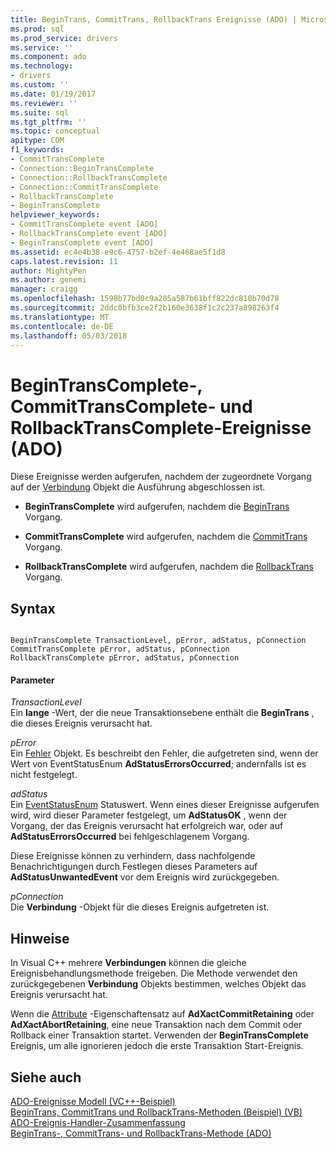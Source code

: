 ```yaml
---
title: BeginTrans, CommitTrans, RollbackTrans Ereignisse (ADO) | Microsoft Docs
ms.prod: sql
ms.prod_service: drivers
ms.service: ''
ms.component: ado
ms.technology:
- drivers
ms.custom: ''
ms.date: 01/19/2017
ms.reviewer: ''
ms.suite: sql
ms.tgt_pltfrm: ''
ms.topic: conceptual
apitype: COM
f1_keywords:
- CommitTransComplete
- Connection::BeginTransComplete
- Connection::RollbackTransComplete
- Connection::CommitTransComplete
- RollbackTransComplete
- BeginTransComplete
helpviewer_keywords:
- CommitTransComplete event [ADO]
- RollbackTransComplete event [ADO]
- BeginTransComplete event [ADO]
ms.assetid: ec4e4b38-e9c6-4757-b2ef-4e468ae5f1d8
caps.latest.revision: 11
author: MightyPen
ms.author: genemi
manager: craigg
ms.openlocfilehash: 1598b77bd0c9a205a587b61bff822dc810b70d78
ms.sourcegitcommit: 2ddc0bfb3ce2f2b160e3638f1c2c237a898263f4
ms.translationtype: MT
ms.contentlocale: de-DE
ms.lasthandoff: 05/03/2018
---
```

# <a name="begintranscomplete-committranscomplete-and-rollbacktranscomplete-events-ado"></a>BeginTransComplete-, CommitTransComplete- und RollbackTransComplete-Ereignisse (ADO)
Diese Ereignisse werden aufgerufen, nachdem der zugeordnete Vorgang auf der [Verbindung](../../../ado/reference/ado-api/connection-object-ado.md) Objekt die Ausführung abgeschlossen ist.  
  
-   **BeginTransComplete** wird aufgerufen, nachdem die [BeginTrans](../../../ado/reference/ado-api/begintrans-committrans-and-rollbacktrans-methods-ado.md) Vorgang.  
  
-   **CommitTransComplete** wird aufgerufen, nachdem die [CommitTrans](../../../ado/reference/ado-api/begintrans-committrans-and-rollbacktrans-methods-ado.md) Vorgang.  
  
-   **RollbackTransComplete** wird aufgerufen, nachdem die [RollbackTrans](../../../ado/reference/ado-api/begintrans-committrans-and-rollbacktrans-methods-ado.md) Vorgang.  
  
## <a name="syntax"></a>Syntax  
  
```  
  
BeginTransComplete TransactionLevel, pError, adStatus, pConnection  
CommitTransComplete pError, adStatus, pConnection  
RollbackTransComplete pError, adStatus, pConnection  
```  
  
#### <a name="parameters"></a>Parameter  
 *TransactionLevel*  
 Ein **lange** -Wert, der die neue Transaktionsebene enthält die **BeginTrans** , die dieses Ereignis verursacht hat.  
  
 *pError*  
 Ein [Fehler](../../../ado/reference/ado-api/error-object.md) Objekt. Es beschreibt den Fehler, die aufgetreten sind, wenn der Wert von EventStatusEnum **AdStatusErrorsOccurred**; andernfalls ist es nicht festgelegt.  
  
 *adStatus*  
 Ein [EventStatusEnum](../../../ado/reference/ado-api/eventstatusenum.md) Statuswert. Wenn eines dieser Ereignisse aufgerufen wird, wird dieser Parameter festgelegt, um **AdStatusOK** , wenn der Vorgang, der das Ereignis verursacht hat erfolgreich war, oder auf **AdStatusErrorsOccurred** bei fehlgeschlagenem Vorgang.  
  
 Diese Ereignisse können zu verhindern, dass nachfolgende Benachrichtigungen durch Festlegen dieses Parameters auf **AdStatusUnwantedEvent** vor dem Ereignis wird zurückgegeben.  
  
 *pConnection*  
 Die **Verbindung** -Objekt für die dieses Ereignis aufgetreten ist.  
  
## <a name="remarks"></a>Hinweise  
 In Visual C++ mehrere **Verbindungen** können die gleiche Ereignisbehandlungsmethode freigeben. Die Methode verwendet den zurückgegebenen **Verbindung** Objekts bestimmen, welches Objekt das Ereignis verursacht hat.  
  
 Wenn die [Attribute](../../../ado/reference/ado-api/attributes-property-ado.md) -Eigenschaftensatz auf **AdXactCommitRetaining** oder **AdXactAbortRetaining**, eine neue Transaktion nach dem Commit oder Rollback einer Transaktion startet. Verwenden der **BeginTransComplete** Ereignis, um alle ignorieren jedoch die erste Transaktion Start-Ereignis.  
  
## <a name="see-also"></a>Siehe auch  
 [ADO-Ereignisse Modell (VC++-Beispiel)](../../../ado/reference/ado-api/ado-events-model-example-vc.md)   
 [BeginTrans, CommitTrans und RollbackTrans-Methoden (Beispiel) (VB)](../../../ado/reference/ado-api/begintrans-committrans-and-rollbacktrans-methods-example-vb.md)   
 [ADO-Ereignis-Handler-Zusammenfassung](../../../ado/guide/data/ado-event-handler-summary.md)   
 [BeginTrans-, CommitTrans- und RollbackTrans-Methode (ADO)](../../../ado/reference/ado-api/begintrans-committrans-and-rollbacktrans-methods-ado.md)
